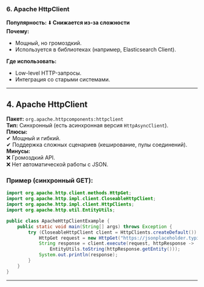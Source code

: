 ### **6. Apache HttpClient**

**Популярность:** ⬇️ **Снижается из-за сложности**  
**Почему:**
- Мощный, но громоздкий.    
- Используется в библиотеках (например, Elasticsearch Client).    

**Где использовать:**
- Low-level HTTP-запросы.    
- Интеграция со старыми системами.
 ---
## **4. Apache HttpClient**

**Пакет:** `org.apache.httpcomponents:httpclient`  
**Тип:** Синхронный (есть асинхронная версия `HttpAsyncClient`).  
**Плюсы:**  
✔ Мощный и гибкий.  
✔ Поддержка сложных сценариев (кеширование, пулы соединений).  
**Минусы:**  
❌ Громоздкий API.  
❌ Нет автоматической работы с JSON.

### Пример (синхронный GET):
```java
import org.apache.http.client.methods.HttpGet;
import org.apache.http.impl.client.CloseableHttpClient;
import org.apache.http.impl.client.HttpClients;
import org.apache.http.util.EntityUtils;

public class ApacheHttpClientExample {
    public static void main(String[] args) throws Exception {
        try (CloseableHttpClient client = HttpClients.createDefault()) {
            HttpGet request = new HttpGet("https://jsonplaceholder.typicode.com/users/1");
            String response = client.execute(request, httpResponse -> 
                EntityUtils.toString(httpResponse.getEntity()));
            System.out.println(response);
        }
    }
}
```

---
